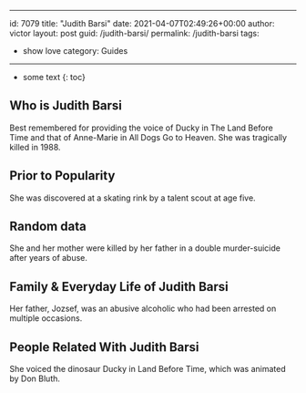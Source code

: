  ---
id: 7079
title: "Judith Barsi"
date: 2021-04-07T02:49:26+00:00
author: victor
layout: post
guid: /judith-barsi/
permalink: /judith-barsi
tags:
 - show love
category: Guides
---

* some text
{: toc}

## Who is Judith Barsi

Best remembered for providing the voice of Ducky in The Land Before Time and that of Anne-Marie in All Dogs Go to Heaven. She was tragically killed in 1988.

## Prior to Popularity

She was discovered at a skating rink by a talent scout at age five.

## Random data

She and her mother were killed by her father in a double murder-suicide after years of abuse.

## Family & Everyday Life of Judith Barsi

Her father, Jozsef, was an abusive alcoholic who had been arrested on multiple occasions.

## People Related With Judith Barsi

She voiced the dinosaur Ducky in Land Before Time, which was animated by Don Bluth.
 